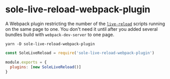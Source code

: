 # sole-live-reload-webpack-plugin

A Webpack plugin restricting the number of the [`live-reload`](https://github.com/webpack/webpack-dev-server/blob/9f899ff99ad73a1e712aff2ef84104304986c955/client-src/default/index.js) scripts running on the same page to one.
You don't need it until after you added several bundles build with `webpack-dev-server` to one page.

```
yarn -D sole-live-reload-webpack-plugin
```

```js
const SoleLiveReload = require('sole-live-reload-webpack-plugin')

module.exports = {
  plugins: [new SoleLiveReload()]
}
```
